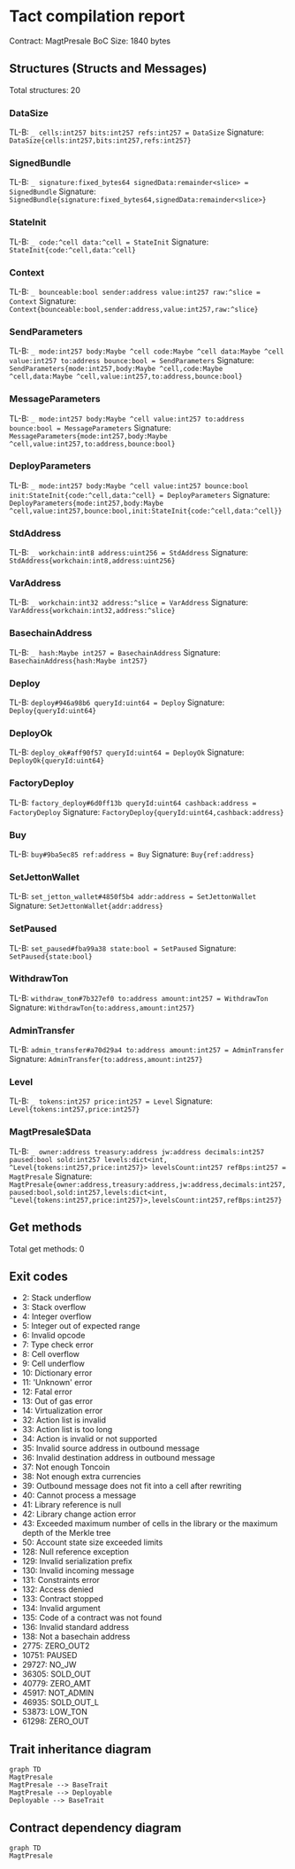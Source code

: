 # Tact compilation report
Contract: MagtPresale
BoC Size: 1840 bytes

## Structures (Structs and Messages)
Total structures: 20

### DataSize
TL-B: `_ cells:int257 bits:int257 refs:int257 = DataSize`
Signature: `DataSize{cells:int257,bits:int257,refs:int257}`

### SignedBundle
TL-B: `_ signature:fixed_bytes64 signedData:remainder<slice> = SignedBundle`
Signature: `SignedBundle{signature:fixed_bytes64,signedData:remainder<slice>}`

### StateInit
TL-B: `_ code:^cell data:^cell = StateInit`
Signature: `StateInit{code:^cell,data:^cell}`

### Context
TL-B: `_ bounceable:bool sender:address value:int257 raw:^slice = Context`
Signature: `Context{bounceable:bool,sender:address,value:int257,raw:^slice}`

### SendParameters
TL-B: `_ mode:int257 body:Maybe ^cell code:Maybe ^cell data:Maybe ^cell value:int257 to:address bounce:bool = SendParameters`
Signature: `SendParameters{mode:int257,body:Maybe ^cell,code:Maybe ^cell,data:Maybe ^cell,value:int257,to:address,bounce:bool}`

### MessageParameters
TL-B: `_ mode:int257 body:Maybe ^cell value:int257 to:address bounce:bool = MessageParameters`
Signature: `MessageParameters{mode:int257,body:Maybe ^cell,value:int257,to:address,bounce:bool}`

### DeployParameters
TL-B: `_ mode:int257 body:Maybe ^cell value:int257 bounce:bool init:StateInit{code:^cell,data:^cell} = DeployParameters`
Signature: `DeployParameters{mode:int257,body:Maybe ^cell,value:int257,bounce:bool,init:StateInit{code:^cell,data:^cell}}`

### StdAddress
TL-B: `_ workchain:int8 address:uint256 = StdAddress`
Signature: `StdAddress{workchain:int8,address:uint256}`

### VarAddress
TL-B: `_ workchain:int32 address:^slice = VarAddress`
Signature: `VarAddress{workchain:int32,address:^slice}`

### BasechainAddress
TL-B: `_ hash:Maybe int257 = BasechainAddress`
Signature: `BasechainAddress{hash:Maybe int257}`

### Deploy
TL-B: `deploy#946a98b6 queryId:uint64 = Deploy`
Signature: `Deploy{queryId:uint64}`

### DeployOk
TL-B: `deploy_ok#aff90f57 queryId:uint64 = DeployOk`
Signature: `DeployOk{queryId:uint64}`

### FactoryDeploy
TL-B: `factory_deploy#6d0ff13b queryId:uint64 cashback:address = FactoryDeploy`
Signature: `FactoryDeploy{queryId:uint64,cashback:address}`

### Buy
TL-B: `buy#9ba5ec85 ref:address = Buy`
Signature: `Buy{ref:address}`

### SetJettonWallet
TL-B: `set_jetton_wallet#4850f5b4 addr:address = SetJettonWallet`
Signature: `SetJettonWallet{addr:address}`

### SetPaused
TL-B: `set_paused#fba99a38 state:bool = SetPaused`
Signature: `SetPaused{state:bool}`

### WithdrawTon
TL-B: `withdraw_ton#7b327ef0 to:address amount:int257 = WithdrawTon`
Signature: `WithdrawTon{to:address,amount:int257}`

### AdminTransfer
TL-B: `admin_transfer#a70d29a4 to:address amount:int257 = AdminTransfer`
Signature: `AdminTransfer{to:address,amount:int257}`

### Level
TL-B: `_ tokens:int257 price:int257 = Level`
Signature: `Level{tokens:int257,price:int257}`

### MagtPresale$Data
TL-B: `_ owner:address treasury:address jw:address decimals:int257 paused:bool sold:int257 levels:dict<int, ^Level{tokens:int257,price:int257}> levelsCount:int257 refBps:int257 = MagtPresale`
Signature: `MagtPresale{owner:address,treasury:address,jw:address,decimals:int257,paused:bool,sold:int257,levels:dict<int, ^Level{tokens:int257,price:int257}>,levelsCount:int257,refBps:int257}`

## Get methods
Total get methods: 0

## Exit codes
* 2: Stack underflow
* 3: Stack overflow
* 4: Integer overflow
* 5: Integer out of expected range
* 6: Invalid opcode
* 7: Type check error
* 8: Cell overflow
* 9: Cell underflow
* 10: Dictionary error
* 11: 'Unknown' error
* 12: Fatal error
* 13: Out of gas error
* 14: Virtualization error
* 32: Action list is invalid
* 33: Action list is too long
* 34: Action is invalid or not supported
* 35: Invalid source address in outbound message
* 36: Invalid destination address in outbound message
* 37: Not enough Toncoin
* 38: Not enough extra currencies
* 39: Outbound message does not fit into a cell after rewriting
* 40: Cannot process a message
* 41: Library reference is null
* 42: Library change action error
* 43: Exceeded maximum number of cells in the library or the maximum depth of the Merkle tree
* 50: Account state size exceeded limits
* 128: Null reference exception
* 129: Invalid serialization prefix
* 130: Invalid incoming message
* 131: Constraints error
* 132: Access denied
* 133: Contract stopped
* 134: Invalid argument
* 135: Code of a contract was not found
* 136: Invalid standard address
* 138: Not a basechain address
* 2775: ZERO_OUT2
* 10751: PAUSED
* 29727: NO_JW
* 36305: SOLD_OUT
* 40779: ZERO_AMT
* 45917: NOT_ADMIN
* 46935: SOLD_OUT_L
* 53873: LOW_TON
* 61298: ZERO_OUT

## Trait inheritance diagram

```mermaid
graph TD
MagtPresale
MagtPresale --> BaseTrait
MagtPresale --> Deployable
Deployable --> BaseTrait
```

## Contract dependency diagram

```mermaid
graph TD
MagtPresale
```
